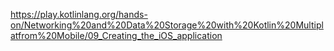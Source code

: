 https://play.kotlinlang.org/hands-on/Networking%20and%20Data%20Storage%20with%20Kotlin%20Multiplatfrom%20Mobile/09_Creating_the_iOS_application
